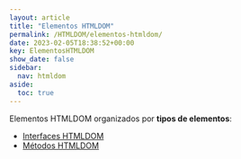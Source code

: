 ```yaml
---
layout: article
title: "Elementos HTMLDOM"
permalink: /HTMLDOM/elementos-htmldom/
date: 2023-02-05T18:38:52+00:00
key: ElementosHTMLDOM
show_date: false
sidebar:
  nav: htmldom
aside:
  toc: true
---
```


Elementos HTMLDOM organizados por **tipos de elementos**: 

<ul>
  <li><a href="/HTMLDOM/tag/interface-htmldom/">Interfaces HTMLDOM</a></li>
  <li><a href="/HTMLDOM/tag/metodo-htmldom/">Métodos HTMLDOM</a></li>
</ul>